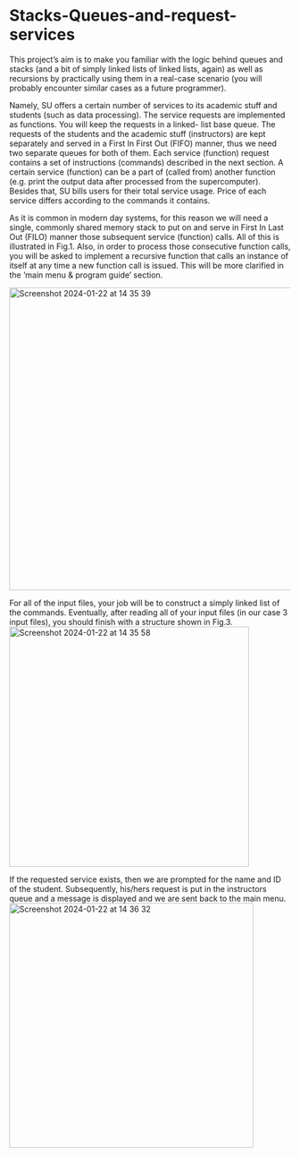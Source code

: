 # Stacks-Queues-and-request-services

This project’s aim is to make you familiar with the logic behind queues and stacks (and a bit of
simply linked lists of linked lists, again) as well as recursions by practically using them in a real-case
scenario (you will probably encounter similar cases as a future programmer).

Namely, SU offers a certain number of services to its academic stuff and students (such as data
processing). The service requests are implemented as functions. You will keep the requests in a linked-
list base queue. The requests of the students and the academic stuff (instructors) are kept separately
and served in a First In First Out (FIFO) manner, thus we need two separate queues for both of them.
Each service (function) request contains a set of instructions (commands) described in the next section.
A certain service (function) can be a part of (called from) another function (e.g. print the output data
after processed from the supercomputer). Besides that, SU bills users for their total service usage. Price
of each service differs according to the commands it contains.

As it is common in modern day systems, for this reason we will need a single, commonly shared
memory stack to put on and serve in First In Last Out (FILO) manner those subsequent service (function)
calls. All of this is illustrated in Fig.1. Also, in order to process those consecutive function calls, you will be
asked to implement a recursive function that calls an instance of itself at any time a new function call is
issued. This will be more clarified in the ‘main menu & program guide’
section.

<img width="541" alt="Screenshot 2024-01-22 at 14 35 39" src="https://github.com/suleymanbrbr/Stacks-Queues-and-request-services/assets/111366311/76afe944-0d1a-4b41-abf3-d2eb418802c5">

For all of the input files, your job will be to construct a simply linked list of the commands. Eventually,
after reading all of your input files (in our case 3 input files), you should finish with a structure shown in
Fig.3.
<img width="429" alt="Screenshot 2024-01-22 at 14 35 58" src="https://github.com/suleymanbrbr/Stacks-Queues-and-request-services/assets/111366311/70ba453c-a23f-4ef6-9386-19d399d5b6f1">

If the requested service exists, then we are prompted for the name and ID of the student.
Subsequently, his/hers request is put in the instructors queue and a message is displayed and we are
sent back to the main menu.
<img width="437" alt="Screenshot 2024-01-22 at 14 36 32" src="https://github.com/suleymanbrbr/Stacks-Queues-and-request-services/assets/111366311/458baedd-d968-49dd-8ecb-78fc6a30bf12">
